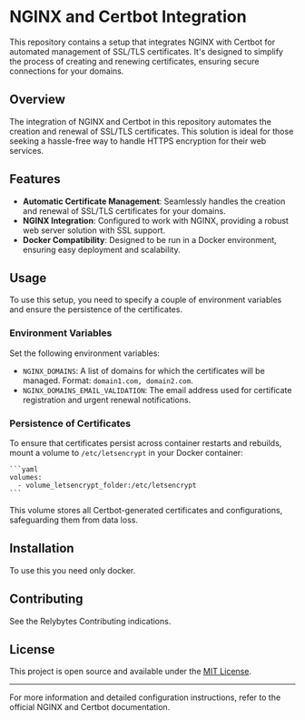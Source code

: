 # NGINX and Certbot Integration

This repository contains a setup that integrates NGINX with Certbot for automated management of SSL/TLS certificates. It's designed to simplify the process of creating and renewing certificates, ensuring secure connections for your domains.

## Overview

The integration of NGINX and Certbot in this repository automates the creation and renewal of SSL/TLS certificates. This solution is ideal for those seeking a hassle-free way to handle HTTPS encryption for their web services.

## Features

- **Automatic Certificate Management**: Seamlessly handles the creation and renewal of SSL/TLS certificates for your domains.
- **NGINX Integration**: Configured to work with NGINX, providing a robust web server solution with SSL support.
- **Docker Compatibility**: Designed to be run in a Docker environment, ensuring easy deployment and scalability.

## Usage

To use this setup, you need to specify a couple of environment variables and ensure the persistence of the certificates.

### Environment Variables

Set the following environment variables:

- `NGINX_DOMAINS`: A list of domains for which the certificates will be managed. Format: `domain1.com, domain2.com`.
- `NGINX_DOMAINS_EMAIL_VALIDATION`: The email address used for certificate registration and urgent renewal notifications.

### Persistence of Certificates

To ensure that certificates persist across container restarts and rebuilds, mount a volume to `/etc/letsencrypt` in your Docker container:

    ```yaml
    volumes:
      - volume_letsencrypt_folder:/etc/letsencrypt
    ```

This volume stores all Certbot-generated certificates and configurations, safeguarding them from data loss.

## Installation

To use this you need only docker.

## Contributing

See the Relybytes Contributing indications.

## License

This project is open source and available under the [MIT License](LICENSE).

---

For more information and detailed configuration instructions, refer to the official NGINX and Certbot documentation.

